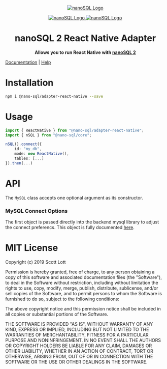 <p align="center">
  <a href="https://github.com/ClickSimply/Nano-SQL/tree/2.0/packages/Core">
    <img src="https://github.com/ClickSimply/Nano-SQL/raw/2.0/graphics/logo.png" alt="nanoSQL Logo">
  </a>
</p>
<p align="center">
  <a href="https://badge.fury.io/js/%40nano-sql%2Fadapter-react-native">
    <img src="https://badge.fury.io/js/%40nano-sql%2Fadapter-react-native.svg" alt="nanoSQL Logo">
  </a>
  <a href="https://github.com/ClickSimply/@nano-sql/core/blob/master/LICENSE">
    <img src="https://img.shields.io/npm/l/express.svg?style=flat-square" alt="nanoSQL Logo">
  </a>
</p>

<h1 align="center">nanoSQL 2 React Native Adapter</h1>
<p align="center">
  <strong>Allows you to run React Native with <a href="https://www.npmjs.com/package/@nano-sql/core">nanoSQL 2</a></strong>
</p>

[Documentation](https://nanosql.gitbook.io/docs/adapters/mysql) | [Help](https://github.com/ClickSimply/Nano-SQL/issues)

# Installation

```sh
npm i @nano-sql/adapter-react-native --save
```

# Usage

```ts
import { ReactNative } from "@nano-sql/adapter-react-native";
import { nSQL } from "@nano-sql/core";

nSQL().connect({
    id: "my_db",
    mode: new ReactNative(),
    tables: [...]
}).then(...)
```

# API

The `MySQL` class accepts one optional argument as its constructor.

### MySQL Connect Options
The first object is passed directly into the backend mysql library to adjust the connect preferencs.  This object is fully documented [here](https://www.npmjs.com/package/mysql#connection-options).

# MIT License

Copyright (c) 2019 Scott Lott

Permission is hereby granted, free of charge, to any person obtaining a copy
of this software and associated documentation files (the "Software"), to deal
in the Software without restriction, including without limitation the rights
to use, copy, modify, merge, publish, distribute, sublicense, and/or sell
copies of the Software, and to permit persons to whom the Software is
furnished to do so, subject to the following conditions:

The above copyright notice and this permission notice shall be included in all
copies or substantial portions of the Software.

THE SOFTWARE IS PROVIDED "AS IS", WITHOUT WARRANTY OF ANY KIND, EXPRESS OR
IMPLIED, INCLUDING BUT NOT LIMITED TO THE WARRANTIES OF MERCHANTABILITY,
FITNESS FOR A PARTICULAR PURPOSE AND NONINFRINGEMENT. IN NO EVENT SHALL THE
AUTHORS OR COPYRIGHT HOLDERS BE LIABLE FOR ANY CLAIM, DAMAGES OR OTHER
LIABILITY, WHETHER IN AN ACTION OF CONTRACT, TORT OR OTHERWISE, ARISING FROM,
OUT OF OR IN CONNECTION WITH THE SOFTWARE OR THE USE OR OTHER DEALINGS IN THE
SOFTWARE.

